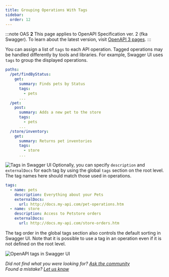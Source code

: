 ```yaml
---
title: Grouping Operations With Tags
sidebar:
  order: 12
---
```


:::note
OAS **2** This page applies to OpenAPI Specification ver. 2 (fka Swagger). To learn about the latest version, visit [OpenAPI 3 pages](/docs/specification/grouping-operations-with-tags).
:::

You can assign a list of `tags` to each API operation. Tagged operations may be handled differently by tools and libraries. For example, Swagger UI uses `tags` to group the displayed operations.

```yaml
paths:
  /pet/findByStatus:
    get:
      summary: Finds pets by Status
      tags:
        - pets
      ...
  /pet:
    post:
      summary: Adds a new pet to the store
      tags:
        - pets
      ...
  /store/inventory:
    get:
      summary: Returns pet inventories
      tags:
        - store
      ...
```

![Tags in Swagger UI](https://swagger.io/wp-content/uploads/2017/02/swagger-ui-tags.png) Optionally, you can specify `description` and `externalDocs` for each tag by using the global `tags` section on the root level. The tag names here should match those used in operations.

```yaml
tags:
  - name: pets
    description: Everything about your Pets
    externalDocs:
      url: http://docs.my-api.com/pet-operations.htm
  - name: store
    description: Access to Petstore orders
    externalDocs:
      url: http://docs.my-api.com/store-orders.htm
```

The tag order in the global tags section also controls the default sorting in Swagger UI. Note that it is possible to use a tag in an operation even if it is not defined on the root level.

![OpenAPI tags in Swagger UI](<https://static1.smartbear.co/swagger/media/images/swagger-ui-tags-(1).png>)

_Did not find what you were looking for? [Ask the community](https://community.smartbear.com/t5/Swagger-Open-Source-Tools/bd-p/SwaggerOSTools)  
Found a mistake? [Let us know](https://github.com/swagger-api/swagger.io/issues)_

